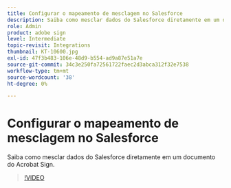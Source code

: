 ```yaml
---
title: Configurar o mapeamento de mesclagem no Salesforce
description: Saiba como mesclar dados do Salesforce diretamente em um documento do Acrobat Sign
role: Admin
product: adobe sign
level: Intermediate
topic-revisit: Integrations
thumbnail: KT-10600.jpg
exl-id: 47f3b483-106e-48d9-b554-ad9a87e51a7e
source-git-commit: 34c3e250fa72561722faec2d3abca312f32e7538
workflow-type: tm+mt
source-wordcount: '38'
ht-degree: 0%

---
```


# Configurar o mapeamento de mesclagem no Salesforce

Saiba como mesclar dados do Salesforce diretamente em um documento do Acrobat Sign.

>[!VIDEO](https://video.tv.adobe.com/v/3409412?hidetitle=true)
